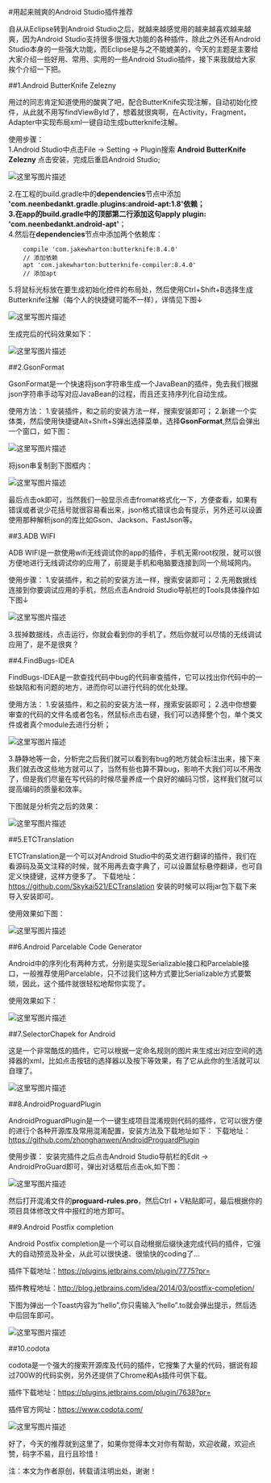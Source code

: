 
#用起来贼爽的Android Studio插件推荐

自从从Eclipse转到Android Studio之后，就越来越感觉用的越来越喜欢越来越爽，因为Android Studio支持很多很强大功能的各种插件，除此之外还有Android Studio本身的一些强大功能，而Eclipse是与之不能媲美的，今天的主题是主要给大家介绍一些好用、常用、实用的一些Android Studio插件，接下来我就给大家挨个介绍一下把。

##1.Android ButterKnife Zelezny

用过的同志肯定知道使用的酸爽了吧，配合ButterKnife实现注解，自动初始化控件，从此就不用写findViewById了，想着就很爽啊，在Activity，Fragment，Adapter中实现布局xml一键自动生成butterknife注解。

使用步骤：  
1.Android Studio中点击File -> Setting -> Plugin搜索 **Android ButterKnife Zelezny** 点击安装，完成后重启Android Studio;  

![这里写图片描述](http://img.blog.csdn.net/20171017000856835?watermark/2/text/aHR0cDovL2Jsb2cuY3Nkbi5uZXQveGlucGVuZ2ZlaTUyMQ==/font/5a6L5L2T/fontsize/400/fill/I0JBQkFCMA==/dissolve/70/gravity/SouthEast)

2.在工程的build.gradle中的**dependencies**节点中添加 **'com.neenbedankt.gradle.plugins:android-apt:1.8'**依赖；  
3.在app的build.gradle中的顶部第二行添加这句**apply plugin: 'com.neenbedankt.android-apt'**；  
4.然后在**dependencies**节点中添加两个依赖库：

```
	compile 'com.jakewharton:butterknife:8.4.0'
    // 添加依赖
    apt 'com.jakewharton:butterknife-compiler:8.4.0'
    // 添加apt
```

5.将鼠标光标放在要生成初始化控件的布局处，然后使用Ctrl+Shift+B选择生成Butterknife注解（每个人的快捷键可能不一样），详情见下图↓

![这里写图片描述](http://img.blog.csdn.net/20171017000958175?watermark/2/text/aHR0cDovL2Jsb2cuY3Nkbi5uZXQveGlucGVuZ2ZlaTUyMQ==/font/5a6L5L2T/fontsize/400/fill/I0JBQkFCMA==/dissolve/70/gravity/SouthEast)

生成完后的代码效果如下：

![这里写图片描述](http://img.blog.csdn.net/20171017001041913?watermark/2/text/aHR0cDovL2Jsb2cuY3Nkbi5uZXQveGlucGVuZ2ZlaTUyMQ==/font/5a6L5L2T/fontsize/400/fill/I0JBQkFCMA==/dissolve/70/gravity/SouthEast)

##2.GsonFormat

GsonFormat是一个快速将json字符串生成一个JavaBean的插件，免去我们根据json字符串手动写对应JavaBean的过程，而且还支持序列化自动生成。

使用方法：
1.安装插件，和之前的安装方法一样，搜索安装即可；
2.新建一个实体类，然后使用快捷键Alt+Shift+S弹出选择菜单，选择**GsonFormat**,然后会弹出一个窗口，如下图：

![这里写图片描述](http://img.blog.csdn.net/20171017001233599?watermark/2/text/aHR0cDovL2Jsb2cuY3Nkbi5uZXQveGlucGVuZ2ZlaTUyMQ==/font/5a6L5L2T/fontsize/400/fill/I0JBQkFCMA==/dissolve/70/gravity/SouthEast)

将json串复制到下图框内：

![这里写图片描述](http://img.blog.csdn.net/20171017001304212?watermark/2/text/aHR0cDovL2Jsb2cuY3Nkbi5uZXQveGlucGVuZ2ZlaTUyMQ==/font/5a6L5L2T/fontsize/400/fill/I0JBQkFCMA==/dissolve/70/gravity/SouthEast)

最后点击ok即可，当然我们一般显示点击fromat格式化一下，方便查看，如果有错误或者说少花括号就很容易看出来，json格式错误也会有提示，另外还可以设置使用那种解析json的库比如Gson、Jackson、FastJson等。

##3.ADB WIFI

ADB WIFI是一款使用wifi无线调试你的app的插件，手机无需root权限，就可以很方便地进行无线调试你的应用了，前提是手机和电脑要连接到同一个局域网内。

使用步骤：
1.安装插件，和之前的安装方法一样，搜索安装即可；
2.先用数据线连接到你要调试应用的手机，然后点击Android Studio导航栏的Tools具体操作如下图↓

![这里写图片描述](http://img.blog.csdn.net/20171017001414340?watermark/2/text/aHR0cDovL2Jsb2cuY3Nkbi5uZXQveGlucGVuZ2ZlaTUyMQ==/font/5a6L5L2T/fontsize/400/fill/I0JBQkFCMA==/dissolve/70/gravity/SouthEast)

3.拔掉数据线，点击运行，你就会看到你的手机了，然后你就可以尽情的无线调试应用了，是不是很爽？

##4.FindBugs-IDEA

FindBugs-IDEA是一款查找代码中bug的代码审查插件，它可以找出你代码中的一些缺陷和有问题的地方，进而你可以进行代码的优化处理。

使用方法：
1.安装插件，和之前的安装方法一样，搜索安装即可；
2.选中你想要审查的代码的文件名或者包名，然鼠标点击右键，我们可以选择整个包，单个类文件或者真个module去进行分析；

![这里写图片描述](http://img.blog.csdn.net/20171017001503339?watermark/2/text/aHR0cDovL2Jsb2cuY3Nkbi5uZXQveGlucGVuZ2ZlaTUyMQ==/font/5a6L5L2T/fontsize/400/fill/I0JBQkFCMA==/dissolve/70/gravity/SouthEast)

3.静静地等一会，分析完之后我们就可以看到有bug的地方就会标注出来，接下来我们就去改这些地方就可以了，当然有些也算不算bug，影响不大我们可以不用改了，但是我们尽量在写代码的时候尽量养成一个良好的编码习惯，这样我们就可以提高编码的质量和效率。

下图就是分析完之后的效果：

![这里写图片描述](http://img.blog.csdn.net/20171017001536053?watermark/2/text/aHR0cDovL2Jsb2cuY3Nkbi5uZXQveGlucGVuZ2ZlaTUyMQ==/font/5a6L5L2T/fontsize/400/fill/I0JBQkFCMA==/dissolve/70/gravity/SouthEast)

##5.ETCTranslation

ETCTranslation是一个可以对Android Studio中的英文进行翻译的插件，我们在看源码及英文注释的时候，就不用再去查字典了，可以设置鼠标悬停翻译，也可自定义快捷键，这样方便多了。
下载地址：https://github.com/Skykai521/ECTranslation
安装的时候可以将jar包下载下来导入安装即可。

使用效果如下图：

![这里写图片描述](http://img.blog.csdn.net/20171017001603309?watermark/2/text/aHR0cDovL2Jsb2cuY3Nkbi5uZXQveGlucGVuZ2ZlaTUyMQ==/font/5a6L5L2T/fontsize/400/fill/I0JBQkFCMA==/dissolve/70/gravity/SouthEast)

##6.Android Parcelable Code Generator

Android中的序列化有两种方式，分别是实现Serializable接口和Parcelable接口，一般推荐使用Parcelable，只不过我们这种方式要比Serializable方式要繁琐，因此，这个插件就很轻松地帮你实现了。

使用效果如下：

![这里写图片描述](http://img.blog.csdn.net/20171017001622406?watermark/2/text/aHR0cDovL2Jsb2cuY3Nkbi5uZXQveGlucGVuZ2ZlaTUyMQ==/font/5a6L5L2T/fontsize/400/fill/I0JBQkFCMA==/dissolve/70/gravity/SouthEast)

##7.SelectorChapek for Android

这是一个非常酷炫的插件，它可以根据一定命名规则的图片来生成出对应空间的选择器的xml，比如点击按钮的选择器以及按下等效果，有了它从此你的生活就可以自理了。

![这里写图片描述](http://img.blog.csdn.net/20171017001656838?watermark/2/text/aHR0cDovL2Jsb2cuY3Nkbi5uZXQveGlucGVuZ2ZlaTUyMQ==/font/5a6L5L2T/fontsize/400/fill/I0JBQkFCMA==/dissolve/70/gravity/SouthEast)

##8.AndroidProguardPlugin

AndroidProguardPlugin是一个一键生成项目混淆规则代码的插件，它可以很方便的进行个各种开源库及常用混淆配置，安装方法及下载地址如下：
下载地址：https://github.com/zhonghanwen/AndroidProguardPlugin

使用步骤：
安装完插件之后点击Android Studio导航栏的Edit -> AndroidProGuard即可，弹出对话框后点击ok,如下图：

![这里写图片描述](http://img.blog.csdn.net/20171017001751352?watermark/2/text/aHR0cDovL2Jsb2cuY3Nkbi5uZXQveGlucGVuZ2ZlaTUyMQ==/font/5a6L5L2T/fontsize/400/fill/I0JBQkFCMA==/dissolve/70/gravity/SouthEast)

然后打开混淆文件的**proguard-rules.pro**，然后Ctrl + V粘贴即可，最后根据你的项目具体修改文件中报红的地方即可。

##9.Android Postfix completion

Android Postfix completion是一个可以自动根据后缀快速完成代码的插件，它强大的自动预览及补全，从此可以很快速、很愉快的coding了...

插件下载地址：https://plugins.jetbrains.com/plugin/7775?pr=

插件教程地址：http://blog.jetbrains.com/idea/2014/03/postfix-completion/

下图为弹出一个Toast内容为“hello”,你只需输入“hello”.to就会弹出提示，然后选中后回车即可。

![这里写图片描述](http://img.blog.csdn.net/20171017001822078?watermark/2/text/aHR0cDovL2Jsb2cuY3Nkbi5uZXQveGlucGVuZ2ZlaTUyMQ==/font/5a6L5L2T/fontsize/400/fill/I0JBQkFCMA==/dissolve/70/gravity/SouthEast)

##10.codota

codota是一个强大的搜索开源库及代码的插件，它搜集了大量的代码，据说有超过700W的代码实例，另外还提供了Chrome和As插件可供下载。

插件下载地址：https://plugins.jetbrains.com/plugin/7638?pr=

插件官方网址：https://www.codota.com/

![这里写图片描述](http://img.blog.csdn.net/20171017001858356?watermark/2/text/aHR0cDovL2Jsb2cuY3Nkbi5uZXQveGlucGVuZ2ZlaTUyMQ==/font/5a6L5L2T/fontsize/400/fill/I0JBQkFCMA==/dissolve/70/gravity/SouthEast)

好了，今天的推荐就到这里了，如果你觉得本文对你有帮助，欢迎收藏，欢迎点赞，码字不易，且行且珍惜！

注：本文为作者原创，转载请注明出处，谢谢！